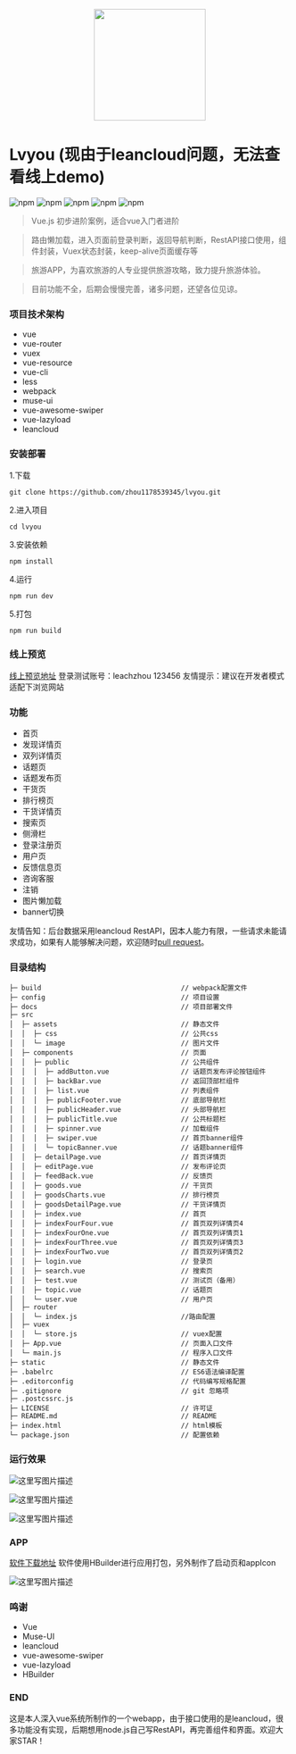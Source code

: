 <p align="center"><img src="https://github.com/zhou1178539345/lvyou/blob/master/READMEIMG/icon.png?raw=true"  width="200" height="200"></p>

# Lvyou (现由于leancloud问题，无法查看线上demo)

![npm](https://img.shields.io/badge/npm-3.8.9-green.svg)                                     ![npm](https://img.shields.io/badge/vue-2.2.1-green.svg)              ![npm](https://img.shields.io/badge/vue--resource-1.2.1-green.svg)            ![npm](https://img.shields.io/badge/vue--router-2.2.0-green.svg)      ![npm](https://img.shields.io/badge/vuex-2.2.1-green.svg)

> Vue.js 初步进阶案例，适合vue入门者进阶

> 路由懒加载，进入页面前登录判断，返回导航判断，RestAPI接口使用，组件封装，Vuex状态封装，keep-alive页面缓存等

> 旅游APP，为喜欢旅游的人专业提供旅游攻略，致力提升旅游体验。

> 目前功能不全，后期会慢慢完善，诸多问题，还望各位见谅。


### 项目技术架构
- vue
- vue-router
- vuex
- vue-resource
- vue-cli
- less
- webpack
- muse-ui
- vue-awesome-swiper
- vue-lazyload
- leancloud

### 安装部署
1.下载
```
git clone https://github.com/zhou1178539345/lvyou.git
```
2.进入项目
```
cd lvyou
```
3.安装依赖
```
npm install
```
4.运行
```
npm run dev
```
5.打包
```
npm run build
```
### 线上预览
 [线上预览地址](https://zhou1178539345.github.io/lvyou)
登录测试账号：leachzhou 123456
友情提示：建议在开发者模式适配下浏览网站

### 功能
- 首页
- 发现详情页
- 双列详情页
- 话题页
- 话题发布页
- 干货页
- 排行榜页
- 干货详情页
- 搜索页
- 侧滑栏
- 登录注册页
- 用户页
- 反馈信息页
- 咨询客服
- 注销
- 图片懒加载
- banner切换

友情告知：后台数据采用leancloud RestAPI，因本人能力有限，一些请求未能请求成功，如果有人能够解决问题，欢迎随时[pull request](https://github.com/zhou1178539345/lvyou/pulls)。

### 目录结构
```
├─ build                                   // webpack配置文件
├─ config                                  // 项目设置
├─ docs                                    // 项目部署文件
├─ src
│  ├─ assets                               // 静态文件
│  │  ├─ css                               // 公共css
│  │  └─ image                             // 图片文件
│  ├─ components                           // 页面
│  │  ├─ public                            // 公共组件
│  │  │  ├─ addButton.vue                  // 话题页发布评论按钮组件
│  │  │  ├─ backBar.vue                    // 返回顶部栏组件
│  │  │  ├─ list.vue                       // 列表组件
│  │  │  ├─ publicFooter.vue               // 底部导航栏
│  │  │  ├─ publicHeader.vue               // 头部导航栏
│  │  │  ├─ publicTitle.vue                // 公共标题栏
│  │  │  ├─ spinner.vue                    // 加载组件
│  │  │  ├─ swiper.vue                     // 首页banner组件
│  │  │  └─ topicBanner.vue                // 话题banner组件
│  │  ├─ detailPage.vue                    // 首页详情页
│  │  ├─ editPage.vue                      // 发布评论页
│  │  ├─ feedBack.vue                      // 反馈页
│  │  ├─ goods.vue                         // 干货页
│  │  ├─ goodsCharts.vue                   // 排行榜页
│  │  ├─ goodsDetailPage.vue               // 干货详情页
│  │  ├─ index.vue                         // 首页
│  │  ├─ indexFourFour.vue                 // 首页双列详情页4
│  │  ├─ indexFourOne.vue                  // 首页双列详情页1
│  │  ├─ indexFourThree.vue                // 首页双列详情页3
│  │  ├─ indexFourTwo.vue                  // 首页双列详情页2
│  │  ├─ login.vue                         // 登录页
│  │  ├─ search.vue                        // 搜索页
│  │  ├─ test.vue                          // 测试页（备用）
│  │  ├─ topic.vue                         // 话题页
│  │  └─ user.vue                          // 用户页
│  ├─ router
│  │  └─ index.js                          //路由配置
│  ├─ vuex
│  │  └─ store.js                          // vuex配置
│  ├─ App.vue                              // 页面入口文件
│  └─ main.js                              // 程序入口文件
├─ static                                  // 静态文件
├─ .babelrc                                // ES6语法编译配置
├─ .editorconfig                           // 代码编写规格配置
├─ .gitignore                              // git 忽略项
├─ .postcssrc.js
├─ LICENSE                                 // 许可证
├─ README.md                               // README
├─ index.html                              // html模板
└─ package.json                            // 配置依赖
```

### 运行效果
![这里写图片描述](http://img.blog.csdn.net/20170712082912304)

![这里写图片描述](http://img.blog.csdn.net/20170712083008201)

![这里写图片描述](http://img.blog.csdn.net/20170712083045252)

### APP
[软件下载地址](http://ot2v0dd6x.bkt.clouddn.com/H51CF16CE_0712104129.apk)
软件使用HBuilder进行应用打包，另外制作了启动页和appIcon

![这里写图片描述](http://img.blog.csdn.net/20170712110116741)

### 鸣谢
- Vue
- Muse-UI
- leancloud
- vue-awesome-swiper
- vue-lazyload
- HBuilder

### END
这是本人深入vue系统所制作的一个webapp，由于接口使用的是leancloud，很多功能没有实现，后期想用node.js自己写RestAPI，再完善组件和界面。欢迎大家STAR！

